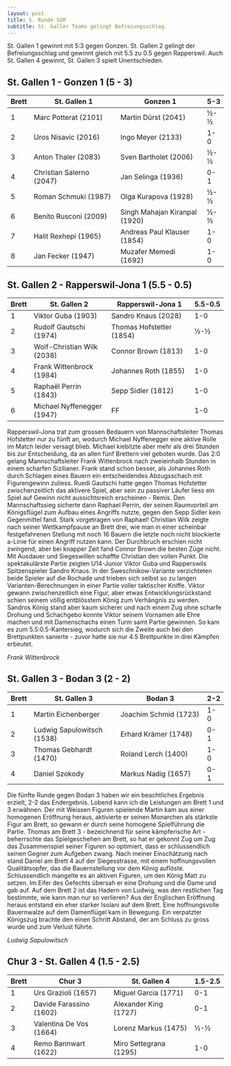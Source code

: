 ```yaml
---
layout: post
title: 5. Runde SGM
subtitle: St. Galler Teams gelingt Befreiungsschlag.
---
```


St. Gallen 1 gewinnt mit 5:3 gegen Gonzen. St. Gallen 2 gelingt der Befreiungsschlag und gewinnt gleich mit 5.5 zu 0.5 gegen Rapperswil. Auch St. Gallen 4 gewinnt, St. Gallen 3 spielt Unentschieden.

## St. Gallen 1 - Gonzen 1 (5 - 3)

| Brett | St. Gallen 1             | Gonzen 1                      | 5-3 |
| ----- | ------------------------ | ----------------------------- | --- |
| 1     | Marc Potterat (2101)     | Martin Dürst (2041)           | ½-½ |
| 2     | Uros Nisavic (2016)      | Ingo Meyer (2133)             | 1-0 |
| 3     | Anton Thaler (2083)      | Sven Bartholet (2006)         | ½-½ |
| 4     | Christian Salerno (2047) | Jan Selinga (1936)            | 0-1 |
| 5     | Roman Schmuki (1987)     | Olga Kurapova (1928)          | ½-½ |
| 6     | Benito Rusconi (2009)    | Singh Mahajan Kiranpal (1920) | ½-½ |
| 7     | Halit Rexhepi (1965)     | Andreas Paul Klauser (1854)   | 1-0 |
| 8     | Jan Fecker (1947)        | Muzafer Memedi (1692)         | 1-0 |

## St. Gallen 2 - Rapperswil-Jona 1 (5.5 - 0.5)

| Brett | St. Gallen 2               | Rapperswil-Jona 1        | 5.5-0.5 |
| ----- | -------------------------- | ------------------------ | ------- |
| 1     | Viktor Guba (1903)         | Sandro Knaus (2028)      | 1-0     |
| 2     | Rudolf Gautschi (1974)     | Thomas Hofstetter (1854) | ½-½     |
| 3     | Wolf-Christian Wilk (2038) | Connor Brown (1813)      | 1-0     |
| 4     | Frank Wittenbrock (1984)   | Johannes Roth (1855)     | 1-0     |
| 5     | Raphaël Perrin (1843)      | Sepp Sidler (1812)       | 1-0     |
| 6     | Michael Nyffenegger (1947) | FF                       | 1-0     |

Rapperswil-Jona trat zum grossen Bedauern von Mannschaftsleiter Thomas Hofstetter nur zu fünft an, wodurch Michael Nyffenegger eine aktive Rolle im Match leider versagt blieb. Michael kiebitzte aber mehr als drei Stunden bis zur Entscheidung, da an allen fünf Brettern viel geboten wurde. Das 2:0 gelang Mannschaftsleiter Frank Wittenbrock nach zweieinhalb Stunden in einem scharfen Sizilianer. Frank stand schon besser, als Johannes Roth durch Schlagen eines Bauern ein entscheidendes Abzugsschach mit Figurengewinn zuliess. Ruedi Gautschi hatte gegen Thomas Hofstetter zwischenzeitlich das aktivere Spiel, aber sein zu passiver Läufer liess ein Spiel auf Gewinn nicht aussichtsreich erscheinen - Remis. Den Mannschaftssieg sicherte dann Raphael Perrin, der seinen Raumvorteil am Königsflügel zum Aufbau eines Angriffs nutzte, gegen den Sepp Sidler kein Gegenmittel fand. Stark vorgetragen von Raphael!
Christian Wilk zeigte nach seiner Wettkampfpause an Brett drei, wie man in einer scheinbar festgefahrenen Stellung mit noch 16 Bauern die letzte noch nicht blockierte a-Linie für einen Angriff nutzen kann. Der Durchbruch erschien nicht zwingend, aber bei knapper Zeit fand Connor Brown die besten Züge nicht. Mit Ausdauer und Siegeswillen schaffte Christian den vollen Punkt.
Die spektakulärste Partie zeigten U14-Junior Viktor Guba und Rapperswils Spitzenspieler Sandro Knaus. In der Sweschnikow-Variante verzichteten beide Spieler auf die Rochade und trieben sich selbst so zu langen Varianten-Berechnungen in einer Partie voller taktischer Kniffe. Viktor gewann zwischenzeitlich eine Figur, aber etwas Entwicklungsrückstand schien seinem völlig entblösstem König zum Verhängnis zu werden. Sandros König stand aber kaum sicherer und nach einem Zug ohne scharfe Drohung und Schachgebo konnte Viktor seinem Vornamen alle Ehre machen und mit Damenschachs einen Turm samt Partie gewinnen. So kam es zum 5.5:0.5-Kantersieg, wodurch sich die Zweite auch bei den Brettpunkten sanierte - zuvor hatte sie nur 4.5 Brettpunkte in drei Kämpfen erbeutet.

_Frank Wittenbrock_

## St. Gallen 3 - Bodan 3 (2 - 2)

| Brett | St. Gallen 3               | Bodan 3               | 2-2 |
|-------|----------------------------|-----------------------|-----|
| 1     | Martin Eichenberger        | Joachim Schmid (1723) | 1-0 |
| 2     | Ludwig Sapulowitsch (1538) | Erhard Krämer (1748)  | 0-1 |
| 3     | Thomas Gebhardt (1470)     | Roland Lerch (1400)   | 1-0 |
| 4     | Daniel Szokody             | Markus Nadig (1657)   | 0-1 |

Die fünfte Runde gegen Bodan 3 haben wir ein beachtliches Ergebnis erzielt, 2-2 das Endergebnis. Lobend kann ich die Leistungen am Brett 1 und 3 erwähnen. Der mit Weissen Figuren spielende Martin kam aus einer homogenen Eröffnung heraus, aktivierte er seinen Monarchen als stärkste Figur am Brett, so gewann er durch seine homogene Spielführung die Partie. Thomas am Brett 3 - bezeichnend für seine kämpferische Art - beherrschte das Spielgeschehen am Brett, so hat er gekonnt Zug um Zug das Zusammenspiel seiner Figuren so optimiert, dass er schlussendlich seinen Gegner zum Aufgeben zwang. Nach meiner Einschätzung nach stand Daniel am Brett 4 auf der Siegesstrasse, mit einem hoffnungsvollen Qualitätsopfer, das die Bauernstellung vor dem König auflöste. Schlussendlich mangelte es an aktiven Figuren, um den König Matt zu setzen. Im Eifer des Gefechts übersah er eine Drohung und die Dame und gab auf. Auf dem Brett 2 ist das Hadern von Ludwig, was den restlichen Tag bestimmte, wie kann man nur so verlieren? Aus der Englischen Eröffnung heraus entstand ein eher starker Isolani auf dem Brett. Eine hoffnungsvolle Bauernwalze auf dem Damenflügel kam in Bewegung. Ein verpatzter Königszug brachte den einen Schritt Abstand, der am Schluss zu gross wurde und zum Verlust führte.

_Ludwig Sapulowitsch_

## Chur 3 - St. Gallen 4 (1.5 - 2.5)

| Brett | Chur 3                  | St. Gallen 4           | 1.5-2.5 |
|-------|-------------------------|------------------------|---------|
| 1     | Urs Grazioli (1657)     | Miguel Garcia (1771)   | 0-1     |
| 2     | Davide Farassino (1602) | Alexander King (1727)  | 0-1     |
| 3     | Valentina De Vos (1664) | Lorenz Markus (1475)   | ½-½     |
| 4     | Remo Bannwart (1622)    | Miro Settegrana (1295) | 1-0     |


<style>
table th:nth-of-type(2) {
    width: 40%;
}
table th:nth-of-type(3) {
    width: 40%;
}
table th {
    white-space: nowrap;
}
</style>
